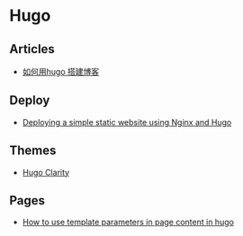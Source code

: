 # Hugo

## Articles
* [如何用hugo 搭建博客](https://zhuanlan.zhihu.com/p/126298572)

## Deploy
* [Deploying a simple static website using Nginx and Hugo](https://pvera.net/posts/create-site-nginx-hugo/)

## Themes
* [Hugo Clarity](https://github.com/chipzoller/hugo-clarity)

## Pages
* [How to use template parameters in page content in hugo](https://stackoverflow.com/questions/42023687/how-to-use-template-parameters-in-page-content-in-hugo)
